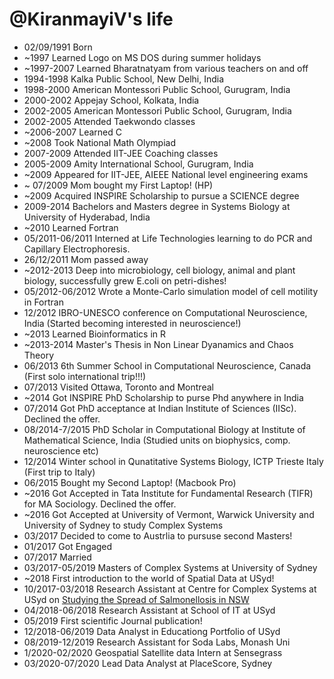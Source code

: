 @KiranmayiV's life
===============

- 02/09/1991 Born
- ~1997 Learned Logo on MS DOS during summer holidays
- ~1997-2007 Learned Bharatnatyam from various teachers on and off
- 1994-1998 Kalka Public School, New Delhi, India
- 1998-2000 American Montessori Public School, Gurugram, India
- 2000-2002 Appejay School, Kolkata, India
- 2002-2005 American Montessori Public School, Gurugram, India
- 2002-2005 Attended Taekwondo classes
- ~2006-2007 Learned C
- ~2008 Took National Math Olympiad
- 2007-2009 Attended IIT-JEE Coaching classes
- 2005-2009 Amity International School, Gurugram, India
- ~2009 Appeared for IIT-JEE, AIEEE National level engineering exams 
- ~ 07/2009 Mom bought my First Laptop! (HP)
- ~2009 Acquired INSPIRE Scholarship to pursue a SCIENCE degree
- 2009-2014 Bachelors and Masters degree in Systems Biology at University of Hyderabad, India
- ~2010 Learned Fortran
- 05/2011-06/2011 Interned at Life Technologies learning to do PCR and Capillary Electrophoresis.
- 26/12/2011 Mom passed away
- ~2012-2013 Deep into microbiology, cell biology, animal and plant biology, successfully grew E.coli on petri-dishes!
- 05/2012-06/2012 Wrote a Monte-Carlo simulation model of cell motility in Fortran
- 12/2012 IBRO-UNESCO conference on Computational Neuroscience, India (Started becoming interested in neuroscience!)
- ~2013 Learned Bioinformatics in R
- ~2013-2014 Master's Thesis in Non Linear Dyanamics and Chaos Theory
- 06/2013 6th Summer School in Computational Neuroscience, Canada (First solo international trip!!!)
- 07/2013 Visited Ottawa, Toronto and Montreal
- ~2014 Got INSPIRE PhD Scholarship to purse Phd anywhere in India
- 07/2014 Got PhD acceptance at Indian Institute of Sciences (IISc). Declined the offer.
- 08/2014-7/2015 PhD Scholar in Computational Biology at Institute of Mathematical Science, India (Studied units on biophysics, comp. neuroscience etc)
- 12/2014 Winter school in Qunatitative Systems Biology, ICTP Trieste Italy (First trip to Italy)
- 06/2015 Bought my Second Laptop! (Macbook Pro)
- ~2016 Got Accepted in Tata Institute for Fundamental Research (TIFR) for MA Sociology. Declined the offer.
- ~2016 Got Accepted at University of Vermont, Warwick University and University of Sydney to study Complex Systems
- 03/2017 Decided to come to Austrlia to pursuse second Masters!
- 01/2017 Got Engaged
- 07/2017 Married
- 03/2017-05/2019 Masters of Complex Systems at University of Sydney
- ~2018 First introduction to the world of Spatial Data at USyd!
- 10/2017-03/2018 Research Assistant at Centre for Complex Systems at USyd on [Studying the Spread of Salmonellosis in NSW](https://github.com/KiranmayiV/data-science-portfolio/tree/master/Spread%20of%20Salmonellosis%20in%20NSW)
- 04/2018-06/2018 Research Assistant at School of IT at USyd
- 05/2019 First scientific Journal publication!
- 12/2018-06/2019 Data Analyst in Educationg Portfolio of USyd
- 08/2019-12/2019 Research Assistant for Soda Labs, Monash Uni
- 1/2020-02/2020 Geospatial Satellite data Intern at Sensegrass
- 03/2020-07/2020 Lead Data Analyst at PlaceScore, Sydney
